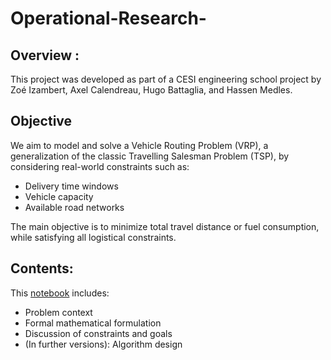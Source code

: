 # Operational-Research-
## Overview :
This project was developed as part of a CESI engineering school project by Zoé Izambert, Axel Calendreau, Hugo Battaglia, and Hassen Medles.
## Objective
We aim to model and solve a Vehicle Routing Problem (VRP), a generalization of the classic Travelling Salesman Problem (TSP), by considering real-world constraints such as:
- Delivery time windows
- Vehicle capacity
- Available road networks

The main objective is to minimize total travel distance or fuel consumption, while satisfying all logistical constraints.
## Contents:
This [notebook](Livrable_Modélisation.ipynb) includes:
- Problem context 
- Formal mathematical formulation
- Discussion of constraints and goals
- (In further versions): Algorithm design 
